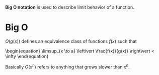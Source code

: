 **Big O notation** is used to describe limit behavior of a function. 

# Big O

$O(g(x))$ defines an equivalence class of functions $f(x)$ such that

\begin{equation}
\limsup_{x \to a} \left\vert \frac{f(x)}{g(x)} \right\vert  < \infty
\end{equation}

Basically $O(x^n)$ refers to anything that grows slower than $x^n$.